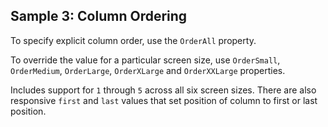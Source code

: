 ## Sample 3: Column Ordering

To specify explicit column order, use the `OrderAll` property.

To override the value for a particular screen size, use `OrderSmall`, `OrderMedium`, `OrderLarge`, `OrderXLarge` and `OrderXXLarge` properties.

Includes support for `1` through `5` across all six screen sizes. There are also responsive `first` and `last` values that set position of column to first or last position.